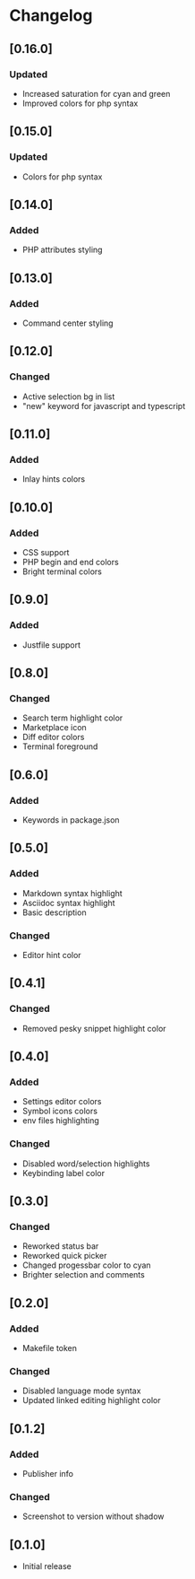 # Changelog

## [0.16.0]

### Updated
- Increased saturation for cyan and green
- Improved colors for php syntax

## [0.15.0]

### Updated
- Colors for php syntax

## [0.14.0]

### Added
- PHP attributes styling

## [0.13.0]

### Added
- Command center styling


## [0.12.0]

### Changed
- Active selection bg in list
- "new" keyword for javascript and typescript

## [0.11.0]

### Added
- Inlay hints colors

## [0.10.0]

### Added
- CSS support
- PHP begin and end colors
- Bright terminal colors

## [0.9.0]

### Added
- Justfile support

## [0.8.0]

### Changed
- Search term highlight color
- Marketplace icon
- Diff editor colors
- Terminal foreground

## [0.6.0]

### Added
- Keywords in package.json

## [0.5.0]

### Added
- Markdown syntax highlight
- Asciidoc syntax highlight
- Basic description

### Changed
- Editor hint color

## [0.4.1]

### Changed
- Removed pesky snippet highlight color

## [0.4.0]

### Added
- Settings editor colors
- Symbol icons colors
- env files highlighting

### Changed
- Disabled word/selection highlights
- Keybinding label color

## [0.3.0]

### Changed
- Reworked status bar
- Reworked quick picker
- Changed progessbar color to cyan
- Brighter selection and comments

## [0.2.0]

### Added
- Makefile token

### Changed
- Disabled language mode syntax
- Updated linked editing highlight color

## [0.1.2]

### Added
- Publisher info

### Changed
- Screenshot to version without shadow

## [0.1.0]
- Initial release
